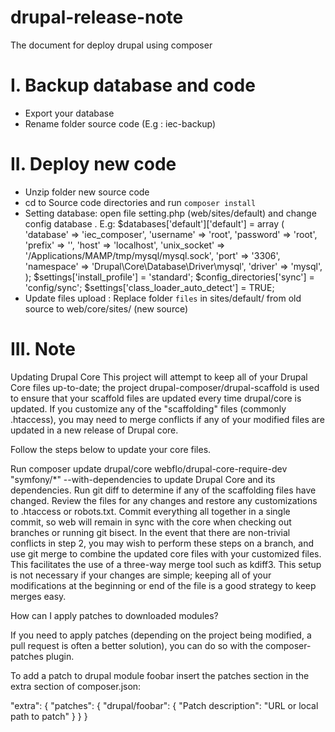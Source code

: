 # drupal-release-note
The document for deploy drupal using composer

# I. Backup database and code
- Export your database 
- Rename folder source code (E.g : iec-backup)
# II. Deploy new code
- Unzip folder new source code
- cd to Source code directories and run `composer install`
- Setting database:
  open file setting.php (web/sites/default) and change config database . E.g:
    $databases['default']['default'] = array (
      'database' => 'iec_composer',
      'username' => 'root',
      'password' => 'root',
      'prefix' => '',
      'host' => 'localhost',
      'unix_socket' => '/Applications/MAMP/tmp/mysql/mysql.sock',
      'port' => '3306',
      'namespace' => 'Drupal\\Core\\Database\\Driver\\mysql',
      'driver' => 'mysql',
  );
  $settings['install_profile'] = 'standard';
  $config_directories['sync'] = 'config/sync';
  $settings['class_loader_auto_detect'] = TRUE;
- Update files upload : Replace folder `files` in sites/default/ from old source to web/core/sites/ (new source)
# III. Note
Updating Drupal Core
This project will attempt to keep all of your Drupal Core files up-to-date; the project drupal-composer/drupal-scaffold is used to ensure that your scaffold files are updated every time drupal/core is updated. If you customize any of the "scaffolding" files (commonly .htaccess), you may need to merge conflicts if any of your modified files are updated in a new release of Drupal core.

Follow the steps below to update your core files.

Run composer update drupal/core webflo/drupal-core-require-dev "symfony/*" --with-dependencies to update Drupal Core and its dependencies.
Run git diff to determine if any of the scaffolding files have changed. Review the files for any changes and restore any customizations to .htaccess or robots.txt.
Commit everything all together in a single commit, so web will remain in sync with the core when checking out branches or running git bisect.
In the event that there are non-trivial conflicts in step 2, you may wish to perform these steps on a branch, and use git merge to combine the updated core files with your customized files. This facilitates the use of a three-way merge tool such as kdiff3. This setup is not necessary if your changes are simple; keeping all of your modifications at the beginning or end of the file is a good strategy to keep merges easy.

How can I apply patches to downloaded modules?

If you need to apply patches (depending on the project being modified, a pull request is often a better solution), you can do so with the composer-patches plugin.

To add a patch to drupal module foobar insert the patches section in the extra section of composer.json:

"extra": {
    "patches": {
        "drupal/foobar": {
            "Patch description": "URL or local path to patch"
        }
    }
}
